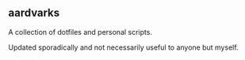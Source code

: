 ## aardvarks

A collection of dotfiles and personal scripts.

Updated sporadically and not necessarily useful to anyone but myself.
